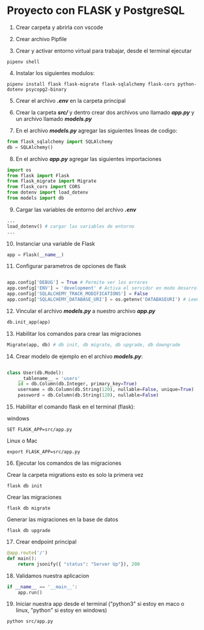 # Proyecto con FLASK y PostgreSQL

1. Crear carpeta y abrirla con vscode

2. Crear archivo Pipfile

3. Crear y activar entorno virtual para trabajar, desde el terminal ejecutar

```shell
pipenv shell
```
4. Instalar los siguientes modulos:

```shell
pipenv install flask flask-migrate flask-sqlalchemy flask-cors python-dotenv psycopg2-binary
```

5. Crear el archivo ***.env*** en la carpeta principal

6. Crear la carpeta ***src/*** y dentro crear dos archivos uno llamado ***app.py*** y un archivo llamado ***models.py***

7. En el archivo ***models.py*** agregar las siguientes lineas de codigo:

```python
from flask_sqlalchemy import SQLAlchemy
db = SQLAlchemy()
```

8. En el archivo ***app.py*** agregar las siguientes importaciones

```python
import os
from flask import Flask
from flask_migrate import Migrate
from flask_cors import CORS
from dotenv import load_dotenv
from models import db
```

9. Cargar las variables de entorno del archivo ***.env***

```python
...
load_dotenv() # cargar las variables de entorno
...
```

10. Instanciar una variable de Flask

```python
app = Flask(__name__)
```

11. Configurar parametros de opciones de flask

```python

app.config['DEBUG'] = True # Permite ver los errores
app.config['ENV'] = 'development' # Activa el servidor en modo desarrollo
app.config['SQLALCHEMY_TRACK_MODIFICATIONS'] = False
app.config['SQLALCHEMY_DATABASE_URI'] = os.getenv('DATABASEURI') # Leemos la url de conexion a la base de datos

```

12. Vincular el archivo ***models.py*** a nuestro archivo ***app.py***

```python
db.init_app(app)
```

13. Habilitar los comandos para crear las migraciones

```python
Migrate(app, db) # db init, db migrate, db upgrade, db downgrade
```

14. Crear modelo de ejemplo en el archivo ***models.py***:

```python 

class User(db.Model):
    __tablename__ = 'users'
    id = db.Column(db.Integer, primary_key=True)
    username = db.Column(db.String(120), nullable=False, unique=True)
    password = db.Column(db.String(120), nullable=False)

```

15. Habilitar el comando flask en el terminal (flask):

windows
```shell
SET FLASK_APP=src/app.py
```

Linux o Mac
```shell
export FLASK_APP=src/app.py
```

16. Ejecutar los comandos de las migraciones

Crear la carpeta migrations esto es solo la primera vez 
```shell
flask db init
```

Crear las migraciones
```shell
flask db migrate
```

Generar las migraciones en la base de datos
```shell
flask db upgrade
```

17. Crear endpoint principal

```python
@app.route('/')
def main():
    return jsonify({ "status": "Server Up"}), 200
```

18. Validamos nuestra aplicacion

```python
if __name__ == '__main__':
    app.run()
```

19. Iniciar nuestra app desde el terminal ("python3" si estoy en maco o linux, "python" si estoy en windows) 

```shell
python src/app.py
```